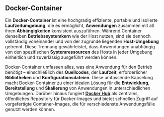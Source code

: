 ## Docker-Container

Ein **Docker-Container** ist eine hochgradig effiziente, portable und isolierte **Laufzeitumgebung**, die es ermöglicht, **Anwendungen** zusammen mit all ihren **Abhängigkeiten** konsistent auszuführen. Während Container denselben **Betriebssystemkern** wie der Host nutzen, sind sie dennoch vollständig voneinander und von der zugrunde liegenden **Host-Umgebung** getrennt. Diese Trennung gewährleistet, dass Anwendungen unabhängig von den spezifischen **Systemressourcen** des Hosts in jeder Umgebung einheitlich und zuverlässig ausgeführt werden können.

Docker-Container umfassen alles, was eine Anwendung für den Betrieb benötigt – einschließlich des **Quellcodes**, der **Laufzeit**, erforderlicher **Bibliotheken** und **Konfigurationsdateien**. Diese umfassende Kapselung macht Docker-Container zu einer idealen Lösung für die **Entwicklung**, **Bereitstellung** und **Skalierung** von Anwendungen in unterschiedlichen Umgebungen. Darüber hinaus fungiert [**Docker Hub**](https://hub.docker.com/) als zentrales, öffentliches Repository für Docker-Images und bietet schnellen Zugriff auf vorgefertigte Container-Images, die für verschiedenste Anwendungsfälle genutzt werden können.